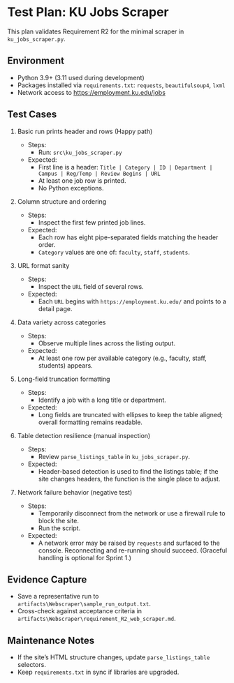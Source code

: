# Test Plan: KU Jobs Scraper 

This plan validates Requirement R2 for the minimal scraper in `ku_jobs_scraper.py`.

## Environment
- Python 3.9+ (3.11 used during development)
- Packages installed via `requirements.txt`: `requests`, `beautifulsoup4`, `lxml`
- Network access to https://employment.ku.edu/jobs

## Test Cases

1. Basic run prints header and rows (Happy path)
   - Steps:
     - Run: `src\ku_jobs_scraper.py`
   - Expected:
     - First line is a header: `Title | Category | ID | Department | Campus | Reg/Temp | Review Begins | URL`
     - At least one job row is printed.
     - No Python exceptions.

2. Column structure and ordering
   - Steps:
     - Inspect the first few printed job lines.
   - Expected:
     - Each row has eight pipe-separated fields matching the header order.
     - `Category` values are one of: `faculty`, `staff`, `students`.

3. URL format sanity
   - Steps:
     - Inspect the `URL` field of several rows.
   - Expected:
     - Each `URL` begins with `https://employment.ku.edu/` and points to a detail page.

4. Data variety across categories
   - Steps:
     - Observe multiple lines across the listing output.
   - Expected:
     - At least one row per available category (e.g., faculty, staff, students) appears.

5. Long-field truncation formatting
   - Steps:
     - Identify a job with a long title or department.
   - Expected:
     - Long fields are truncated with ellipses to keep the table aligned; overall formatting remains readable.

6. Table detection resilience (manual inspection)
   - Steps:
     - Review `parse_listings_table` in `ku_jobs_scraper.py`.
   - Expected:
     - Header-based detection is used to find the listings table; if the site changes headers, the function is the single place to adjust.

7. Network failure behavior (negative test)
   - Steps:
     - Temporarily disconnect from the network or use a firewall rule to block the site.
     - Run the script.
   - Expected:
     - A network error may be raised by `requests` and surfaced to the console. Reconnecting and re-running should succeed. (Graceful handling is optional for Sprint 1.)

## Evidence Capture
- Save a representative run to `artifacts\Webscraper\sample_run_output.txt`.
- Cross-check against acceptance criteria in `artifacts\Webscraper\requirement_R2_web_scraper.md`.

## Maintenance Notes
- If the site’s HTML structure changes, update `parse_listings_table` selectors.
- Keep `requirements.txt` in sync if libraries are upgraded.
